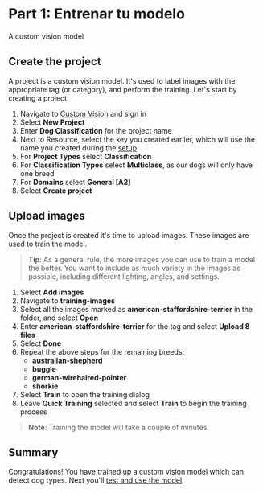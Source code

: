 # Part 1: Entrenar tu modelo

A custom vision model 

## Create the project

A project is a custom vision model. It's used to label images with the appropriate tag (or category), and perform the training. Let's start by creating a project.

1. Navigate to [Custom Vision](https://www.customvision.ai?WT.mc_id=academic-49102-chrhar) and sign in
1. Select **New Project**
1. Enter **Dog Classification** for the project name
1. Next to Resource, select the key you created earlier, which will use the name you created during the [setup](setup.md).
1. For **Project Types** select **Classification**
1. For **Classification Types** select **Multiclass**, as our dogs will only have one breed
1. For **Domains** select **General \[A2\]**
1. Select **Create project**

## Upload images

Once the project is created it's time to upload images. These images are used to train the model.

> **Tip**: As a general rule, the more images you can use to train a model the better. You want to include as much variety in the images as possible, including different lighting, angles, and settings.

1. Select **Add images**
1. Navigate to **training-images**
1. Select all the images marked as **american-staffordshire-terrier** in the folder, and select **Open**
1. Enter **american-staffordshire-terrier** for the tag and select **Upload 8 files**
1. Select **Done**
1. Repeat the above steps for the remaining breeds:
    - **australian-shepherd**
    - **buggle**
    - **german-wirehaired-pointer**
    - **shorkie**
1. Select **Train** to open the training dialog
1. Leave **Quick Training** selected and select **Train** to begin the training process

> **Note**: Training the model will take a couple of minutes.

## Summary

Congratulations! You have trained up a custom vision model which can detect dog types. Next you'll [test and use the model](./predict.md).
